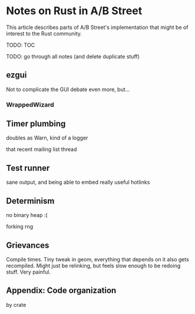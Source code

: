 # Notes on Rust in A/B Street

This article describes parts of A/B Street's implementation that might be of interest to the Rust community.

TODO: TOC

TODO: go through all notes (and delete duplicate stuff)

## ezgui

Not to complicate the GUI debate even more, but...

### WrappedWizard

## Timer plumbing

doubles as Warn, kind of a logger

that recent mailing list thread

## Test runner

sane output, and being able to embed really useful hotlinks

## Determinism

no binary heap :(

forking rng

## Grievances

Compile times. Tiny tweak in geom, everything that depends on it also gets recompiled. Might just be relinking, but feels slow enough to be redoing stuff. Very painful.

## Appendix: Code organization

by crate
